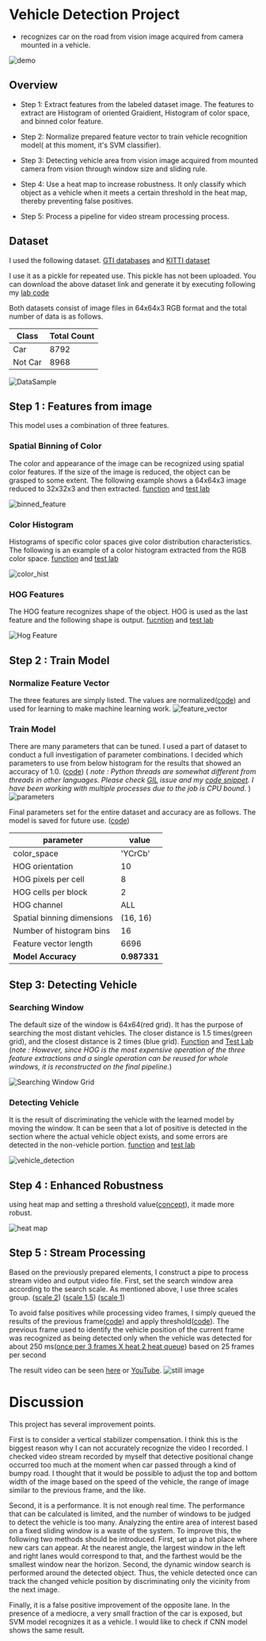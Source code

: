 # Vehicle Detection Project

* recognizes car on the road from vision image acquired from camera mounted in a vehicle.

![demo](output_images/clip.gif)


## Overview

* Step 1: Extract features from the labeled dataset image. The features to extract are Histogram of oriented Graidient, Histogram of color space, and binned color feature.

* Step 2: Normalize prepared feature vector to train vehicle recognition model( at this moment, it's SVM classifier).

* Step 3: Detecting vehicle area from vision image acquired from mounted camera from vision through window size and sliding rule.

* Step 4: Use a heat map to increase robustness. It only classify which object as a vehicle when it meets a certain threshold in the heat map, thereby preventing false positives.

* Step 5: Process a pipeline for video stream processing process.

## Dataset

I used the following dataset. [GTI databases](http://www.gti.ssr.upm.es/data/Vehicle_database.html) and [KITTI dataset](http://www.cvlibs.net/datasets/kitti/)

I use it as a pickle for repeated use. This pickle has not been uploaded. You can download the above dataset link and generate it by executing following my [lab code](lab/21.%20packing_data.py)

Both datasets consist of image files in 64x64x3 RGB format and the total number of data is as follows.

Class | Total Count
-----|-----
Car | 8792
Not Car | 8968

![DataSample](output_images/dataset.png)

## Step 1 : Features from image
This model uses a combination of three features.

### Spatial Binning of Color
The color and appearance of the image can be recognized using spatial color features. If the size of the image is reduced, the object can be grasped to some extent. The following example shows a 64x64x3 image reduced to 32x32x3 and then extracted. [function](utils.py#L134) and [test lab](lab/5.%20spatial%20bining%20of%20color.py)

![binned_feature](output_images/5_binned_feture.png)

### Color Histogram

Histograms of specific color spaces give color distribution characteristics. The following is an example of a color histogram extracted from the RGB color space. [function](utils.py#L116) and [test lab](lab/3.%20color_hist.py)

![color_hist](output_images/3_color_hist.png)

### HOG Features

The HOG feature recognizes shape of the object. HOG is used as the last feature and the following shape is output.
[fucntion](utils.py#L240) and [test lab](lab/7.%20hog.py)

![Hog Feature](output_images/hog_features.png)



## Step 2 : Train Model

### Normalize Feature Vector
The three features are simply listed. The values are normalized([code](lab/8.%20norm_shuffle.py#L22)) and used for learning to make machine learning work.
![feature_vector](output_images/8_feature_normalized.png)


### Train Model

There are many parameters that can be tuned. I used a part of dataset to conduct a full investigation of parameter combinations. I decided which parameters to use from below histogram for the results that showed an accuracy of 1.0. ([code](lab/18.%20argument_selection.py))
( *note : Python threads are somewhat different from threads in other languages. Please check [GIL](https://stackoverflow.com/questions/10789042/python-multi-threading-slower-than-serial) issue and my [code snippet](https://gist.github.com/BGPark/1792b920bbe334cfc26756c5f4e8a807). I have been working with multiple processes due to the job is CPU bound.* )
![parameters](output_images/feature_histogram_get_maximum_accuracy.png)


Final parameters set for the entire dataset and accuracy are as follows. The model is saved for future use. ([code](lab/14.%20store_model.py))

parameter | value
----|----
color_space | 'YCrCb'
HOG orientation | 10
HOG pixels per cell | 8
HOG cells per block | 2
HOG channel | ALL
Spatial binning dimensions | (16, 16)
Number of histogram bins | 16
Feature vector length | 6696
**Model Accuracy** | **0.987331**


## Step 3: Detecting Vehicle

### Searching Window

The default size of the window is 64x64(red grid). It has the purpose of searching the most distant vehicles. The closer distance is 1.5 times(green grid), and the closest distance is 2 times (blue grid). [Function](utils.py#L28) and [Test Lab](lab/11.%20sliding_window.py)
(*note : However, since HOG is the most expensive operation of the three feature extractions and a single operation can be reused for whole windows, it is reconstructed on the final pipeline.*)

![Searching Window Grid](output_images/11_sliding_window.png)

### Detecting Vehicle

It is the result of discriminating the vehicle with the learned model by moving the window. It can be seen that a lot of positive is detected in the section where the actual vehicle object exists, and some errors are detected in the non-vehicle portion.
[function](utils.py#L479) and [test lab](lab/13.%20hog_sub-sampling.py#L47)

![vehicle_detection](output_images/vehicle_detection_raw.png)

## Step 4 : Enhanced Robustness

using heat map and setting a threshold value([concept](lab/13.%20hog_sub-sampling.py#L74)), it made more robust.

![heat map](output_images/15_heat_map.png)


## Step 5 : Stream Processing

Based on the previously prepared elements, I construct a pipe to process stream video and output video file.
First, set the search window area according to the search scale. As mentioned above, I use three scales group. ([scale 2](main.py#L32)) ([scale 1.5](main.py#L42)) ([scale 1](main.py#L51))

To avoid false positives while processing video frames, I simply queued the results of the previous frame([code](main.py#L56)) and apply threshold([code](main.py#L66)). The previous frame used to identify the vehicle position of the current frame was recognized as being detected only when the vehicle was detected for about 250 ms([once per 3 frames X heat 2 heat queue](main.py#L87)) based on 25 frames per second

The result video can be seen [here](output_images/project_video.mp4) or [YouTube](https://youtu.be/T3Y2Z9-Elmc).
![still image](output_images/project_video%5B00%2000%2039%5D.png)


# Discussion

This project has several improvement points.

First is to consider a vertical stabilizer compensation. I think this is the biggest reason why I can not accurately recognize the video I recorded. I checked video stream recorded by myself that detective positional change occurred too much at the moment when car passed through a kind of bumpy road.  I thought that it would be possible to adjust the top and bottom width of the image based on the speed of the vehicle, the range of image similar to the previous frame, and the like.

Second, it is a performance. It is not enough real time. The performance that can be calculated is limited, and the number of windows to be judged to detect the vehicle is too many. Analyzing the entire area of interest based on a fixed sliding window is a waste of the system. To improve this, the following two methods should be introduced. First, set up a hot place where new cars can appear. At the nearest angle, the largest window in the left and right lanes would correspond to that, and the farthest would be the smallest window near the horizon. Second, the dynamic window search is performed around the detected object. Thus, the vehicle detected once can track the changed vehicle position by discriminating only the vicinity from the next image.

Finally, it is a false positive improvement of the opposite lane. In the presence of a mediocre, a very small fraction of the car is exposed, but SVM model recognizes it as a vehicle. I would like to check if CNN model shows the same result.




